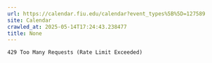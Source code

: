 ```yaml
---
url: https://calendar.fiu.edu/calendar?event_types%5B%5D=127589
site: Calendar
crawled_at: 2025-05-14T17:24:43.238477
title: None
---
```


```
429 Too Many Requests (Rate Limit Exceeded)

```

